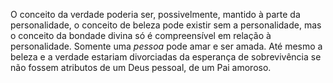 ﻿O conceito da verdade poderia ser, possivelmente, mantido à parte da personalidade, o conceito de beleza pode existir sem a personalidade, mas o conceito da bondade divina só é compreensível em relação à personalidade. Somente uma <I>pessoa</I> pode amar e ser amada. Até mesmo a beleza e a verdade estariam divorciadas da esperança de sobrevivência se não fossem atributos de um Deus pessoal, de um Pai amoroso.
